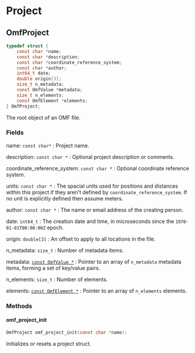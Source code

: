 # Project

## OmfProject

```c
typedef struct {
    const char *name;
    const char *description;
    const char *coordinate_reference_system;
    const char *author;
    int64_t date;
    double origin[3];
    size_t n_metadata;
    const OmfValue *metadata;
    size_t n_elements;
    const OmfElement *elements;
} OmfProject;
```

The root object of an OMF file.

### Fields

name: `const char*`
: Project name.

description: `const char *`
: Optional project description or comments.

coordinate_reference_system: `const char *`
: Optional coordinate reference system.

units: `const char *`
: The spacial units used for positions and distances within this project if they aren't defined by
`coordinate_reference_system`.
If no unit is explicitly defined then assume meters.

author: `const char *`
: The name or email address of the creating person.

date: `int64_t`
: The creation date and time, in microseconds since the `1970-01-01T00:00:00Z` epoch.

origin: `double[3]`
: An offset to apply to all locations in the file. 

n_metadata: `size_t`
: Number of metadata items.

metadata: [`const OmfValue *`](metadata.md#omfvalue)
: Pointer to an array of `n_metadata` metadata items, forming a set of key/value pairs.

n_elements: `size_t`
: Number of elements.

elements: [`const OmfElement *`](element.md#omfelement)
: Pointer to an array of `n_elements` elements.


### Methods

#### omf_project_init

```c
OmfProject omf_project_init(const char *name);
```

Initializes or resets a project struct.

